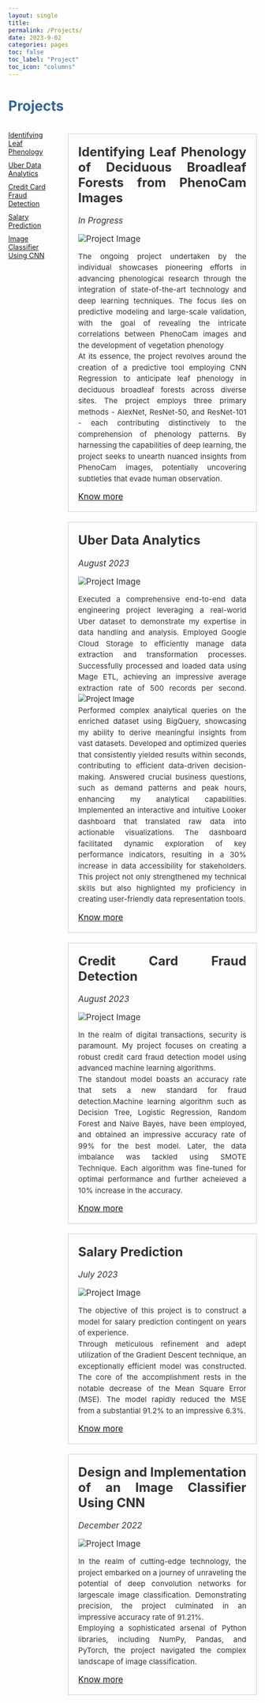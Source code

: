 ```yaml
---
layout: single
title: 
permalink: /Projects/
date: 2023-9-02
categories: pages
toc: false
toc_label: "Project"
toc_icon: "columns"
---
```

<style>
    body {
        color: #333; /* Default text color */
    }
    
    .project-container {
        display: flex;
        flex-wrap: wrap;
        justify-content: space-between;
    }
    
    .project {
        width: 100%; /* Full width */
        box-sizing: border-box;
        padding: 20px;
        border: 1px solid #ccc;
        margin-top: 20px; /* Add space between projects */
    }

    .project h2 {
        margin-top: 0;
    }

    .project img {
        max-width: 100%;
        height: auto;
    }

    /* Style for legend on the left */
    .legend {
        float: left;
        width: 20%; /* Adjust the width as needed */
        padding-right: 20px; /* Add space between legend and projects */
    }

    .legend ul {
        list-style: none;
        padding: 0;
    }

    .legend li {
        margin: 10px 0;
        font-size: 14px; /* Adjust the font size for the legend */
    }

    /* Style for the title */
    h1 {
        color:  #336699; /* Change the title text color to blue */
    }
</style>

<!-- Title of the page in blue -->
<h1>Projects</h1>

<!-- Legend on the left -->
<div class="legend">
    <ul>
        <li><a href="#project1">Identifying Leaf Phenology</a></li>
        <li><a href="#project2">Uber Data Analytics</a></li>
        <li><a href="#project3">Credit Card Fraud Detection</a></li>
        <li><a href="#project4">Salary Prediction</a></li>
        <li><a href="#project5">Image Classifier Using CNN</a></li>
    </ul>
</div>

<div class="project-container">
    <div id="project1" class="project" style="text-align: justify; font-size: 17px;">     
        <h2><strong>Identifying Leaf Phenology of Deciduous Broadleaf Forests from PhenoCam Images</strong></h2>
        <p><i>In Progress</i></p>
        <div class="image-container"><img src="/assets/images/decidousForest.jpg" alt="Project Image"></div>
        <p style="line-height: 1.5; font-size: 15px;">
           The ongoing project undertaken by the individual showcases pioneering efforts in advancing phenological research through the integration of state-of-the-art technology and deep learning techniques. The focus lies on predictive modeling and large-scale validation, with the goal of revealing the intricate correlations between PhenoCam images and the development of vegetation phenology <br>
           At its essence, the project revolves around the creation of a predictive tool employing CNN Regression to anticipate leaf phenology in deciduous broadleaf forests across diverse sites. The project employs three primary methods - AlexNet, ResNet-50, and ResNet-101 - each contributing distinctively to the comprehension of phenology patterns. By harnessing the capabilities of deep learning, the project seeks to unearth nuanced insights from PhenoCam images, potentially uncovering subtleties that evade human observation.<br>
        </p>
        <a href="https://github.com/AmritaNeogi/PhenoCam-Image-Analysis-Using-CNN">Know more</a>
    </div>
       <div id="project2" class="project" style="text-align: justify; font-size: 17px;">     
        <h2><strong>Uber Data Analytics</strong></h2>
        <p><i>August 2023</i></p>
        <div class="image-container"><img src="/assets/images/uber-header.jpg" alt="Project Image"></div>
        <p style="line-height: 1.5; font-size: 15px;">
            Executed a comprehensive end-to-end data engineering project leveraging a real-world Uber dataset to demonstrate my expertise in data handling and analysis. Employed Google Cloud Storage to efficiently manage data extraction and transformation processes. Successfully processed and loaded data using Mage ETL, achieving an impressive average extraction rate of 500 records per second. 
            <a class="image-container"><img src="/assets/images/Overview.png" alt="Project Image"></a><br>
            <!-- <a class="image-container"><img src="/assets/images/uber_data_model.jpeg" alt="Project Image"></a><br> -->
            Performed complex analytical queries on the enriched dataset using BigQuery, showcasing my ability to derive meaningful insights from vast datasets. Developed and optimized queries that consistently yielded results within seconds, contributing to efficient data-driven decision-making. Answered crucial business questions, such as demand patterns and peak hours, enhancing my analytical capabilities.
            Implemented an interactive and intuitive Looker dashboard that translated raw data into actionable visualizations. The dashboard facilitated dynamic exploration of key performance indicators, resulting in a 30% increase in data accessibility for stakeholders. This project not only strengthened my technical skills but also highlighted my proficiency in creating user-friendly data representation tools.<br>  
        </p>
        <a href="https://github.com/AmritaNeogi/Uber_data_Analytics">Know more</a>
    </div>
    <div id="project3" class="project" style="text-align: justify; font-size: 17px;">     
        <h2><strong>Credit Card Fraud Detection</strong></h2>
        <p><i>August 2023</i></p>
        <div class="image-container"><img src="/assets/images/credit_card.jpeg" alt="Project Image"></div>
        <p style="line-height: 1.5; font-size: 15px;">
            In the realm of digital transactions, security is paramount. My project focuses on creating a robust credit card fraud detection model using advanced machine learning algorithms. <br> 
            The standout model boasts an accuracy rate that sets a new standard for fraud detection.Machine learning algorithm such as Decision Tree, Logistic Regression, Random Forest and Naive Bayes, have been employed, and obtained an impressive accuracy rate of 99% for the best model. 
            Later, the data imbalance was tackled using SMOTE Technique. Each algorithm was fine-tuned for optimal performance and further acheieved a 10% increase in the accuracy.<br>
        </p>
        <a href="https://github.com/AmritaNeogi/Data-Science-Project-Credit-Card-Fraud-Detection">Know more</a>
    </div>
       <div id="project4" class="project" style="text-align: justify; font-size: 17px;">     
        <h2><strong>Salary Prediction</strong></h2>
        <p><i>July 2023</i></p>
        <div class="image-container"><img src="/assets/images/salary_pred.jpg" alt="Project Image"></div>
        <p style="line-height: 1.5; font-size: 15px;">
           The objective of this project is to construct a model for salary prediction contingent on years of experience.<br>
           Through meticulous refinement and adept utilization of the Gradient Descent technique, an exceptionally efficient model was constructed. The core of the accomplishment rests in the notable decrease of the Mean Square Error (MSE). The model rapidly reduced the MSE from a substantial 91.2% to an impressive 6.3%.<br>
        </p>
        <a href="https://github.com/AmritaNeogi/Data-Science-Project-Salary-Prediction">Know more</a>
    </div>   
      <div id="project5" class="project" style="text-align: justify; font-size: 17px;">     
        <h2><strong>Design and Implementation of an Image Classifier Using CNN</strong></h2>
        <p><i>December 2022</i></p>
        <div class="image-container"><img src="/assets/images/image_classifier.png" alt="Project Image"></div>
        <p style="line-height: 1.5; font-size: 15px;">
            In the realm of cutting-edge technology, the project embarked on a journey of unraveling the potential of deep convolution networks for largescale image classification. Demonstrating precision, the project culminated in an impressive accuracy rate of 91.21%. <br>
            Employing a sophisticated arsenal of Python libraries, including NumPy, Pandas, and PyTorch, the project navigated the complex landscape of image classification.<br>
        </p>
        <a href="https://github.com/ISTA421INFO521/final-project-AmritaNeogi">Know more</a>
    </div>  
</div>

